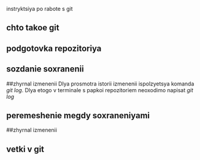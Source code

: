 instryktsiya po rabote s git

## chto takoe git

## podgotovka repozitoriya

## sozdanie soxranenii

##zhyrnal izmenenii
Dlya prosmotra istorii izmenenii ispolzyetsya komanda *git log*. Dlya etogo v terminale s papkoi repozitoriem neoxodimo napisat *git log*

## peremeshenie megdy soxraneniyami

##zhyrnal izmenenii

## vetki v git
